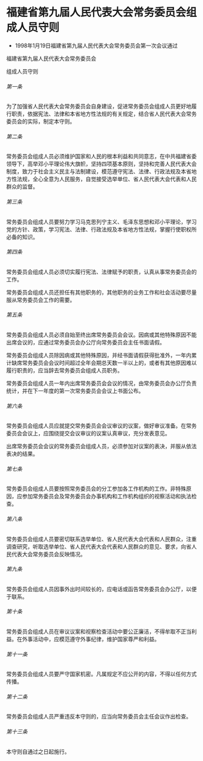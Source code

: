 # 福建省第九届人民代表大会常务委员会组成人员守则

- 1998年1月19日福建省第九届人民代表大会常务委员会第一次会议通过

<!-- INFO END -->

福建省第九届人民代表大会常务委员会

组成人员守则

###### 第一条

为了加强省人民代表大会常务委员会自身建设，促进常务委员会组成人员更好地履行职责，依据宪法、法律和本省地方性法规的有关规定，结合省人民代表大会常务委员会的实际，制定本守则。

###### 第二条

常务委员会组成人员必须维护国家和人民的根本利益和共同意志，在中共福建省委领导下，高举邓小平理论伟大旗帜，坚持四项基本原则，坚持和完善人民代表大会制度，致力于社会主义民主与法制建设，模范遵守宪法、法律、行政法规及本省地方性法规，全心全意为人民服务，自觉接受选举单位、省人民代表大会代表和人民群众的监督。

###### 第三条

常务委员会组成人员要努力学习马克思列宁主义、毛泽东思想和邓小平理论，学习党的方针、政策，学习宪法、法律、行政法规及本省地方性法规，掌握行使职权所必备的知识。

###### 第四条

常务委员会组成人员必须切实履行宪法、法律赋予的职责，认真从事常务委员会的工作。

常务委员会组成人员还担任有其他职务的，其他职务的业务工作和社会活动要尽量服从常务委员会工作的需要。

###### 第五条

常务委员会组成人员必须自始至终出席常务委员会会议。因病或其他特殊原因不能出席会议的，应通过常务委员会办公厅向常务委员会主任书面请假。

常务委员会组成人员除因病或其他特殊原因，并经书面请假获得批准外，一年内累计缺席常务委员会会议时间超过全年会期总天数一半以上的，或者有其他原因难以履行职责的，应当辞去常务委员会组成人员职务。

常务委员会组成人员一年内出席常务委员会会议的情况，由常务委员会办公厅负责统计，并在下一年度的第一次常务委员会会议上书面公布。

###### 第六条

常务委员会组成人员应就提交常务委员会会议审议的议案，做好审议准备。在常务委员会会议上，应围绕提交会议审议的议案认真审议，充分发表意见。

出席常务委员会会议的常务委员会组成人员，必须参加对议案的表决，并服从依法表决的结果。

###### 第七条

常务委员会组成人员要按照常务委员会的分工参加各工作机构的工作。非特殊原因，应参加常务委员会及常务委员会办事机构和工作机构组织的视察活动和执法检查。

###### 第八条

常务委员会组成人员要密切联系选举单位、省人民代表大会代表和人民群众，注重调查研究，听取选举单位、省人民代表大会代表和人民群众的意见、要求，向省人民代表大会常务委员会反映情况。

###### 第九条

常务委员会组成人员因事外出时间较长的，应电话或函告常务委员会办公厅，以便于联系。

###### 第十条

常务委员会组成人员在审议议案和视察检查活动中要公正廉洁，不得牟取不正当利益。在外事活动中，应模范遵守外事纪律，维护国家尊严和利益。

###### 第十一条

常务委员会组成人员要严守国家机密。凡属规定不应公开的内容，不得以任何方式传播。

###### 第十二条

常务委员会组成人员严重违反本守则的，应当向常务委员会主任会议作出检查。

###### 第十三条

本守则自通过之日起施行。
